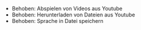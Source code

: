 - Behoben: Abspielen von Videos aus Youtube
- Behoben: Herunterladen von Dateien aus Youtube
- Behoben: Sprache in Datei speichern